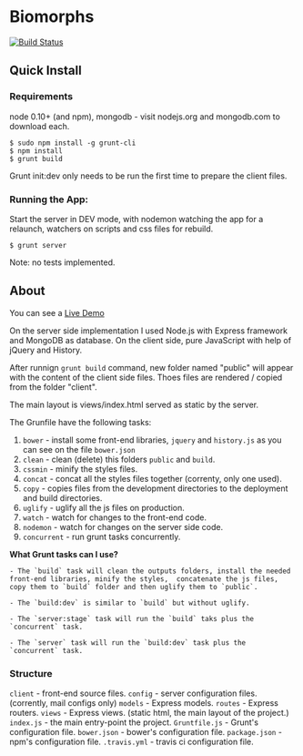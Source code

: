 Biomorphs
=========

[![Build Status](https://travis-ci.org/Natinux/Biomorphs.svg?branch=master)](https://travis-ci.org/Natinux/Biomorphs)

## Quick Install


### Requirements

node 0.10+ (and npm), mongodb - visit nodejs.org and mongodb.com to download
each.

    $ sudo npm install -g grunt-cli
    $ npm install
    $ grunt build

Grunt init:dev only needs to be run the first time to prepare the client
files.

### Running the App:

Start the server in DEV mode, with nodemon watching the app for a relaunch,
watchers on scripts and css files for rebuild.

    $ grunt server
    
    
Note: no tests implemented.


## About

You can see a [Live Demo](http://biomorphs.nati.be/)

On the server side implementation I used Node.js with Express framework and MongoDB as database.
On the client side, pure JavaScript with help of jQuery and History.

After runnign `grunt build` command, new folder named "public" will appear with the content of the client side files.
Thoes files are rendered / copied from the folder "client".

The main layout is views/index.html served as static by the server.

The Grunfile have the following tasks:
1.  `bower` - install some front-end libraries, `jquery` and `history.js` as you can see on the file `bower.json`
2.  `clean` - clean (delete) this folders `public` and `build`.
3.  `cssmin` - minify the styles files.
4.  `concat` - concat all the styles files together (correnty, only one used).
5.  `copy` - copies files from the development directories to the deployment and build directories.
6.  `uglify` - uglify all the js files on production.
7.  `watch` - watch for changes to the front-end code.
8.  `nodemon` - watch for changes on the server side code.
9.  `concurrent` - run grunt tasks concurrently.

**What Grunt tasks can I use?**

    - The `build` task will clean the outputs folders, install the needed front-end libraries, minify the styles,  concatenate the js files, copy them to `build` folder and then uglify them to `public`.
    
    - The `build:dev` is similar to `build` but without uglify.
    
    - The `server:stage` task will run the `build` taks plus the `concurrent` task.
    
    - The `server` task will run the `build:dev` task plus the `concurrent` task.
    
### Structure

`client` - front-end source files.
`config` - server configuration files. (corrently, mail configs only)
`models` - Express models.
`routes` - Express routers.
`views` - Express views. (static html, the main layout of the project.)
`index.js` - the main entry-point the project.
`Gruntfile.js` - Grunt's configuration file.
`bower.json` - bower's configuration file.
`package.json` - npm's configuration file.
`.travis.yml` - travis ci configuration file.



